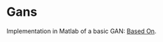 # Gans
Implementation in Matlab of a basic GAN: 
[Based On](https://github.com/luisguiserrano/gans). 

